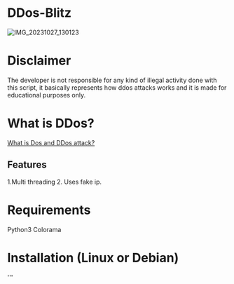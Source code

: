 # DDos-Blitz
![IMG_20231027_130123](https://github.com/MIISTERC/DDos-Blitz/assets/130668957/87d35a4c-436e-40eb-8e68-c8f3f3d72967)
# Disclaimer
The developer is not responsible for any kind of illegal activity done with this script, it basically represents how ddos attacks works and it is made for educational purposes only.
# What is DDos?
[What is Dos and DDos attack?](https://en.m.wikipedia.org/wiki/Denial-of-service_attack)
## Features 
1.Multi threading
2. Uses fake ip.

# Requirements
Python3
Colorama

# Installation (Linux or Debian)
'''
